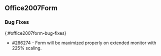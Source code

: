 ## Office2007Form

### Bug Fixes
{:#office2007form-bug-fixes}

* \#286274 - Form will be maximized properly on extended monitor with 225% scaling. 